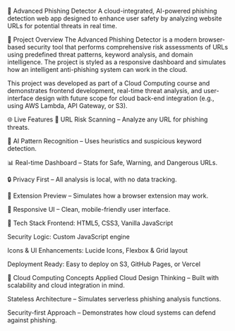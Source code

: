 🔐 Advanced Phishing Detector
A cloud-integrated, AI-powered phishing detection web app designed to enhance user safety by analyzing website URLs for potential threats in real time.

🚀 Project Overview
The Advanced Phishing Detector is a modern browser-based security tool that performs comprehensive risk assessments of URLs using predefined threat patterns, keyword analysis, and domain intelligence. The project is styled as a responsive dashboard and simulates how an intelligent anti-phishing system can work in the cloud.

This project was developed as part of a Cloud Computing course and demonstrates frontend development, real-time threat analysis, and user-interface design with future scope for cloud back-end integration (e.g., using AWS Lambda, API Gateway, or S3).

🌐 Live Features
🔎 URL Risk Scanning – Analyze any URL for phishing threats.

🧠 AI Pattern Recognition – Uses heuristics and suspicious keyword detection.

📊 Real-time Dashboard – Stats for Safe, Warning, and Dangerous URLs.

🔒 Privacy First – All analysis is local, with no data tracking.

🧩 Extension Preview – Simulates how a browser extension may work.

🎨 Responsive UI – Clean, mobile-friendly user interface.

🧰 Tech Stack
Frontend: HTML5, CSS3, Vanilla JavaScript

Security Logic: Custom JavaScript engine

Icons & UI Enhancements: Lucide Icons, Flexbox & Grid layout

Deployment Ready: Easy to deploy on S3, GitHub Pages, or Vercel

🧠 Cloud Computing Concepts Applied
Cloud Design Thinking – Built with scalability and cloud integration in mind.

Stateless Architecture – Simulates serverless phishing analysis functions.

Security-first Approach – Demonstrates how cloud systems can defend against phishing.
